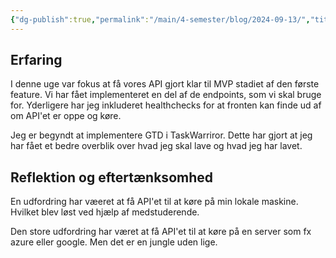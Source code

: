 ```yaml
---
{"dg-publish":true,"permalink":"/main/4-semester/blog/2024-09-13/","title":"Fre. d. 13. Sep","hide":true,"tags":["Systemudvikling","Projektarbejde","Programmering","Microservices"],"created":"2024-09-13T12:16:39.478+02:00"}
---
```



## Erfaring

I denne uge var fokus at få vores API gjort klar til MVP stadiet af den første
feature. Vi har fået implementeret en del af de endpoints, som vi skal bruge
for. Yderligere har jeg inkluderet healthchecks for at fronten kan finde ud af
om API'et er oppe og køre.

Jeg er begyndt at implementere GTD i TaskWarriror. Dette har gjort at jeg har
fået et bedre overblik over hvad jeg skal lave og hvad jeg har lavet.

## Reflektion og eftertænksomhed

En udfordring har væeret at få API'et til at køre på min lokale maskine. Hvilket
blev løst ved hjælp af medstuderende.

Den store  udfordring har været at få API'et til at køre på en server som fx
azure eller google. Men det er en jungle uden lige.
